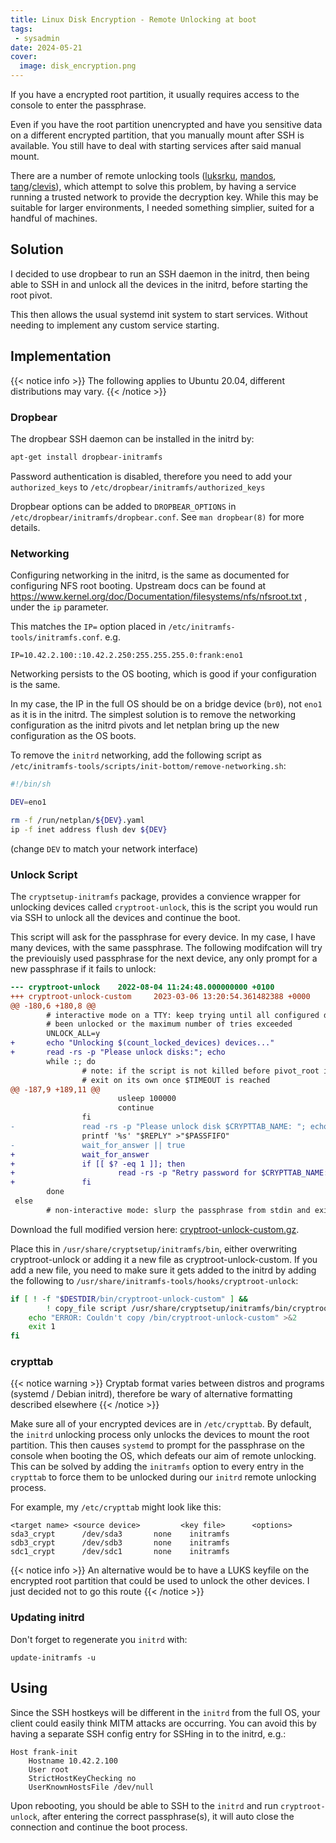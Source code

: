 ```yaml
---
title: Linux Disk Encryption - Remote Unlocking at boot
tags:
 - sysadmin
date: 2024-05-21
cover:
  image: disk_encryption.png
---
```


If you have a encrypted root partition, it usually requires access to the console to enter the passphrase.

Even if you have the root partition unencrypted and have you sensitive data on a different encrypted partition, that you manually mount after SSH is available. You still have to deal with starting services after said manual mount.

There are a number of remote unlocking tools ([luksrku](https://github.com/johndoe31415/luksrku), [mandos](https://www.recompile.se/mandos), [tang](https://github.com/latchset/tang)/[clevis](https://github.com/latchset/clevis)), which attempt to solve this problem, by having a service running a trusted network to provide the decryption key. While this may be suitable for larger environments, I needed something simplier, suited for a handful of machines.

## Solution

I decided to use dropbear to run an SSH daemon in the initrd, then being able to SSH in and unlock all the devices in the initrd, before starting the root pivot.

This then allows the usual systemd init system to start services. Without needing to implement any custom service starting.

## Implementation


{{< notice info >}}
The following applies to Ubuntu 20.04, different distributions may vary.
{{< /notice >}}

### Dropbear

The dropbear SSH daemon can be installed in the initrd by:

```bash
apt-get install dropbear-initramfs
```

Password authentication is disabled, therefore you need to add your `authorized_keys` to `/etc/dropbear/initramfs/authorized_keys`

Dropbear options can be added to `DROPBEAR_OPTIONS` in `/etc/dropbear/initramfs/dropbear.conf`. See `man dropbear(8)` for more details.

### Networking

Configuring networking in the initrd, is the same as documented for configuring NFS root booting. Upstream docs can be found at https://www.kernel.org/doc/Documentation/filesystems/nfs/nfsroot.txt , under the `ip` parameter.

This matches the `IP=` option placed in `/etc/initramfs-tools/initramfs.conf`. e.g.

```
IP=10.42.2.100::10.42.2.250:255.255.255.0:frank:eno1
```

Networking persists to the OS booting, which is good if your configuration is the same.

In my case, the IP in the full OS should be on a bridge device (`br0`), not `eno1` as it is in the initrd. The simplest solution is to remove the networking configuration as the initrd pivots and let netplan bring up the new configuration as the OS boots.

To remove the `initrd` networking, add the following script as `/etc/initramfs-tools/scripts/init-bottom/remove-networking.sh`:

```bash
#!/bin/sh

DEV=eno1

rm -f /run/netplan/${DEV}.yaml
ip -f inet address flush dev ${DEV}
```

(change `DEV` to match your network interface)

### Unlock Script

The `cryptsetup-initramfs` package, provides a convience wrapper for unlocking devices called `cryptroot-unlock`, this is the script you would run via SSH to unlock all the devices and continue the boot.

This script will ask for the passphrase for every device. In my case, I have many devices, with the same passphrase. The following modifcation will try the previouisly used passphrase for the next device, any only prompt for a new passphrase if it fails to unlock:

```patch
--- cryptroot-unlock    2022-08-04 11:24:48.000000000 +0100
+++ cryptroot-unlock-custom     2023-03-06 13:20:54.361482388 +0000
@@ -180,6 +180,8 @@
        # interactive mode on a TTY: keep trying until all configured devices have
        # been unlocked or the maximum number of tries exceeded
        UNLOCK_ALL=y
+       echo "Unlocking $(count_locked_devices) devices..."
+       read -rs -p "Please unlock disks:"; echo
        while :; do
                # note: if the script is not killed before pivot_root it should
                # exit on its own once $TIMEOUT is reached
@@ -187,9 +189,11 @@
                        usleep 100000
                        continue
                fi
-               read -rs -p "Please unlock disk $CRYPTTAB_NAME: "; echo
                printf '%s' "$REPLY" >"$PASSFIFO"
-               wait_for_answer || true
+               wait_for_answer
+               if [[ $? -eq 1 ]]; then
+                       read -rs -p "Retry password for $CRYPTTAB_NAME: "; echo
+               fi
        done
 else
        # non-interactive mode: slurp the passphrase from stdin and exit
```

Download the full modified version here: [cryptroot-unlock-custom.gz](cryptroot-unlock-custom.gz).

Place this in `/usr/share/cryptsetup/initramfs/bin`, either overwriting cryptroot-unlock or adding it a new file as cryptroot-unlock-custom. If you add a new file, you need to make sure it gets added to the initrd by adding the following to `/usr/share/initramfs-tools/hooks/cryptroot-unlock`:

```bash
if [ ! -f "$DESTDIR/bin/cryptroot-unlock-custom" ] &&
        ! copy_file script /usr/share/cryptsetup/initramfs/bin/cryptroot-unlock-custom /bin/cryptroot-unlock-custom; then
    echo "ERROR: Couldn't copy /bin/cryptroot-unlock-custom" >&2
    exit 1
fi
```

### crypttab

{{< notice warning >}}
Cryptab format varies between distros and programs (systemd / Debian initrd), therefore be wary of alternative formatting described elsewhere
{{< /notice >}}

Make sure all of your encrypted devices are in `/etc/crypttab`. By default, the `initrd` unlocking process only unlocks the devices to mount the root partition. This then causes `systemd` to prompt for the passphrase on the console when booting the OS, which defeats our aim of remote unlocking. This can be solved by adding the `initramfs` option to every entry in the `crypttab` to force them to be unlocked during our `initrd` remote unlocking process.

For example, my `/etc/crypttab` might look like this:

```
<target name> <source device>         <key file>      <options>
sda3_crypt      /dev/sda3       none    initramfs
sdb3_crypt      /dev/sdb3       none    initramfs
sdc1_crypt      /dev/sdc1       none    initramfs
```

{{< notice info >}}
An alternative would be to have a LUKS keyfile on the encrypted root partition that could be used to unlock the other devices. I just decided not to go this route
{{< /notice >}}

### Updating initrd

Don't forget to regenerate you `initrd` with:

```
update-initramfs -u
```

## Using

Since the SSH hostkeys will be different in the `initrd` from the full OS, your client could easily think MITM attacks are occurring. You can avoid this by having a separate SSH config entry for SSHing in to the initrd, e.g.:

```
Host frank-init
    Hostname 10.42.2.100
    User root
    StrictHostKeyChecking no
    UserKnownHostsFile /dev/null
```

Upon rebooting, you should be able to SSH to the `initrd` and run `cryptroot-unlock`, after entering the correct passphrase(s), it will auto close the connection and continue the boot process.
